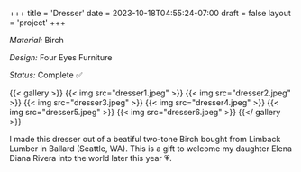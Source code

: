 +++
title = 'Dresser'
date = 2023-10-18T04:55:24-07:00
draft = false
layout = 'project'
+++

_Material:_ Birch

_Design:_ Four Eyes Furniture

_Status:_ Complete ✅

<!--more-->

{{< gallery >}}
    {{< img src="dresser1.jpeg" >}}
    {{< img src="dresser2.jpeg" >}}
    {{< img src="dresser3.jpeg" >}}
    {{< img src="dresser4.jpeg" >}}
    {{< img src="dresser5.jpeg" >}}
    {{< img src="dresser6.jpeg" >}}
{{</ gallery >}}

I made this dresser out of a beatiful two-tone Birch bought from Limback Lumber in Ballard (Seattle, WA).
This is a gift to welcome my daughter Elena Diana Rivera into the world later this year 💗.
